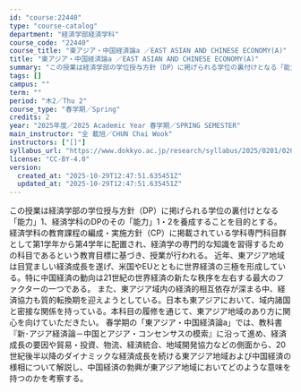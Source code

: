 ```yaml
---
id: "course:22440"
type: "course-catalog"
department: "経済学部経済学科"
course_code: "22440"
course_title: "東アジア・中国経済論a ／EAST ASIAN AND CHINESE ECONOMY(A)"
title: "東アジア・中国経済論a ／EAST ASIAN AND CHINESE ECONOMY(A)"
summary: "この授業は経済学部の学位授与方針（DP）に掲げられる学位の裏付けとなる「能力」1、経済学科のDPのその「能力」1・2を養成することを目的とする。 経済学科の教育課程の編成・実施方針（CP）に掲載されている学科専門科目群として第1学年から第4…"
tags: []
campus: ""
term: ""
period: "木2／Thu 2"
course_type: "春学期／Spring"
credits: 2
year: "2025年度／2025 Academic Year 春学期／SPRING SEMESTER"
main_instructor: "全 載旭／CHUN Chai Wook"
instructors: ["[]"]
syllabus_url: "https://www.dokkyo.ac.jp/research/syllabus/2025/0201/0201_22440_ja_JP.html"
license: "CC-BY-4.0"
version:
  created_at: "2025-10-29T12:47:51.635451Z"
  updated_at: "2025-10-29T12:47:51.635451Z"
---
```

この授業は経済学部の学位授与方針（DP）に掲げられる学位の裏付けとなる「能力」1、経済学科のDPのその「能力」1・2を養成することを目的とする。 経済学科の教育課程の編成・実施方針（CP）に掲載されている学科専門科目群として第1学年から第4学年に配置され、経済学の専門的な知識を習得するための科目であるという教育目標に基づき、授業が行われる。 近年、東アジア地域は目覚ましい経済成長を遂げ、米国やEUとともに世界経済の三極を形成している。特に中国経済の動向は21世紀の世界経済の新たな秩序を左右する最大のファクターの一つである。 また、東アジア域内の経済的相互依存が深まる中、経済協力も質的転換期を迎えようとしている。日本も東アジアにおいて、域内諸国と密接な関係を持っている。本科目の履修を通じて、東アジア地域のあり方に関心を向けていただきたい。 春学期の「東アジア・中国経済論a」では、教科書『新･アジア経済論－中国とアジア・コンセンサスの模索』に沿って進め、経済成長の要因や貿易・投資、物流、経済統合、地域開発協力などの側面から、20世紀後半以降のダイナミックな経済成長を続ける東アジア地域および中国経済の様相について解説し、中国経済の勃興が東アジア地域においてどのような意味を持つのかを考察する。

